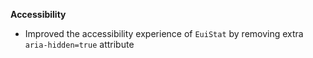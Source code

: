 **Accessibility**

- Improved the accessibility experience of `EuiStat` by removing extra `aria-hidden=true` attribute

